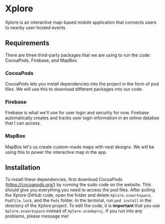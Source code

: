 # Xplore
Xplore is an interactive map-based mobile application that connects users to nearby user-hosted events

## Requirements
There are three third-party packages that we are using to run the code: CocoaPods, Firebase, and MapBox.

### CocoaPods
CocoaPods lets you install dependencies into the project in the form of pod files. We will use this to download different packages into our code. 

### Firebase
Firebase is what we'll use for user login and security for now. Firebase automatically creates and tracks user login information in an online databse that I can access. 

### MapBox
MapBox let's us create custom-made maps with neat designs. We will be using this to power the interactive map in the app.


## Installation
To install these dependencies, first download CocoaPods (https://cocoapods.org/) by running the sudo code on the website. This should give you everything you need to access the pod files. After pulling the Xplore GitHub code, open the folder and delete `Xplore.xcworkspace`, `Podfile.lock`, and the `Pods` folder. In the terminal, run `pod install` in the directory of the Xplore project. To edit the code, it is **important** that you use `Xplore.xcworkspace` instead of `Xplore.xcodeproj`. If you run into any problems, please message me! 
